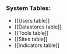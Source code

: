 ### System Tables:

* [[Users table]]
* [[Datastores table]]
* [[Tools table]]
* [[Sites table]]
* [[Indicators table]]

